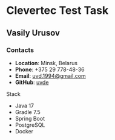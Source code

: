 # Clevertec Test Task

## Vasily Urusov

### Contacts
- __Location__: Minsk, Belarus
- __Phone__: +375 29 778-48-36
- __Email__: uvd.1994@gmail.com
- __GitHub__: [uvde](https://github.com/uvde)


Stack

+ Java 17
+ Gradle 7.5
+ Spring Boot
+ PostgreSQL
+ Docker